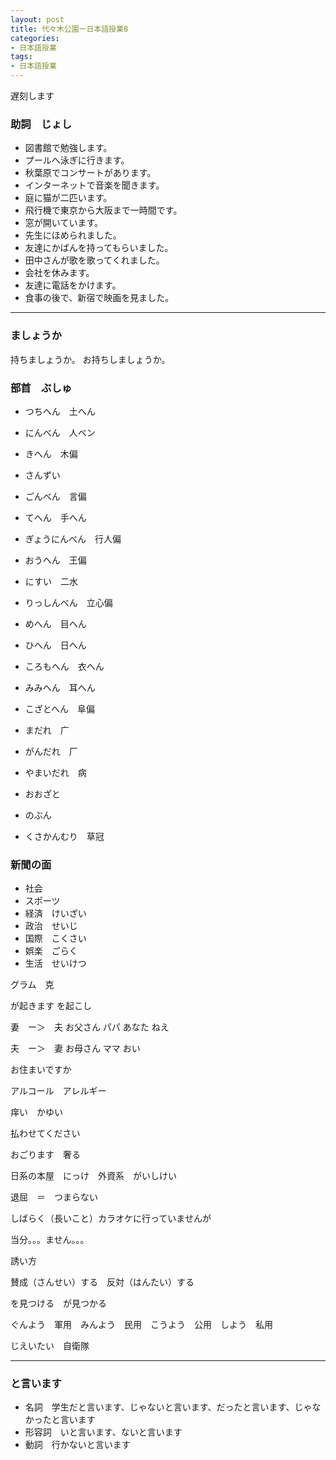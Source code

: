 ```yaml
---
layout: post
title: 代々木公園ー日本語授業8
categories:
- 日本語授業
tags:
- 日本語授業
---
```

遅刻します

### 助詞　じょし

* 図書館で勉強します。
* プールへ泳ぎに行きます。
* 秋葉原でコンサートがあります。
* インターネットで音楽を聞きます。
* 庭に猫が二匹います。
* 飛行機で東京から大阪まで一時間です。
* 窓が開いています。
* 先生にほめられました。
* 友達にかばんを持ってもらいました。
* 田中さんが歌を歌ってくれました。
* 会社を休みます。
* 友達に電話をかけます。
* 食事の後で、新宿で映画を見ました。

---
### ましょうか 
持ちましょうか。
お持ちしましょうか。


### 部首　ぶしゅ

* つちへん　土へん
* にんべん　人ベン
* きへん　木偏
* さんずい
* ごんべん　言偏
* てへん　手へん
* ぎょうにんべん　行人偏
* おうへん　王偏
* にすい　二水
* りっしんべん　立心偏
* めへん　目へん
* ひへん　日へん
* ころもへん　衣へん
* みみへん　耳へん
* こざとへん　阜偏

* まだれ　广
* がんだれ　厂
* やまいだれ　病

* おおざと
* のぶん

* くさかんむり　草冠

### 新聞の面
* 社会
* スポーツ
* 経済　けいざい
* 政治　せいじ
* 国際　こくさい
* 娯楽　ごらく
* 生活　せいけつ

グラム　克

が起きます
を起こし

妻　ー＞　夫
お父さん
パパ
あなた
ねえ

夫　ー＞　妻
お母さん
ママ
おい

お住まいですか

アルコール　アレルギー

痒い　かゆい

払わせてください

おごります　奢る

日系の本屋　にっけ　外資系　がいしけい

退屈　＝　つまらない

しばらく（長いこと）カラオケに行っていませんが

当分。。。ません。。。

誘い方

賛成（さんせい）する　反対（はんたい）する

を見つける　が見つかる

ぐんよう　軍用　みんよう　民用　こうよう　公用　しよう　私用

じえいたい　自衛隊

---
### と言います
* 名詞　学生だと言います、じゃないと言います、だったと言います、じゃなかったと言います
* 形容詞　いと言います、ないと言います
* 動詞　行かないと言います
